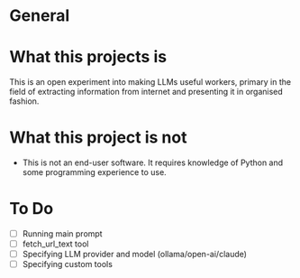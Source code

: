 # General

# What this projects is

This is an open experiment into making LLMs useful workers, primary in the field of extracting information from internet
and presenting it in organised fashion.

# What this project is not

- This is not an end-user software. It requires knowledge of Python and some programming experience to use.

# To Do

- [ ] Running main prompt
- [ ] fetch_url_text tool
- [ ] Specifying LLM provider and model (ollama/open-ai/claude)
- [ ] Specifying custom tools
